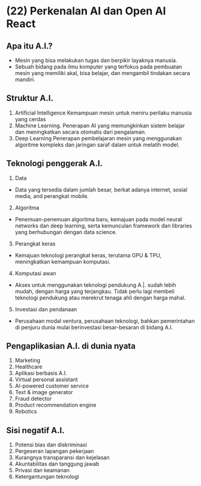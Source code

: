 # (22) Perkenalan AI dan Open AI React

## Apa itu A.I.?

- Mesin yang bisa melakukan tugas dan berpikir layaknya manusia.
- Sebuah bidang pada ilmu komputer yang terfokus pada pembuatan mesin yang memiliki akal, bisa belajar, dan mengambil tindakan secara mandiri.

## Struktur A.I.

1. Artificial Intelligence
   Kemampuan mesin untuk meniru perilaku manusia yang cerdas
2. Machine Learning.
   Penerapan AI yang memungkinkan sistem belajar dan meningkatkan secara otomatis dari pengalaman.
3. Deep Learning
   Penerapan pembelajaran mesin yang menggunakan algoritme kompleks dan jaringan saraf dalam untuk melatih model.

## Teknologi penggerak A.I.

1. Data

- Data yang tersedia dalam jumlah besar, berkat adanya internet, sosial media, and perangkat mobile.

2. Algoritma

- Penemuan-penemuan algoritma baru, kemajuan pada model neural networks dan deep learning, serta kemunculan framework dan libraries yang berhubungan dengan data science.

3. Perangkat keras

- Kemajuan teknologi perangkat keras, terutama GPU & TPU, meningkatkan kemampuan komputasi.

4. Komputasi awan

- Akses untuk menggunakan teknologi pendukung A.|. sudah lebih mudah, dengan harga yang terjangkau. Tidak perlu lagi membeli teknologi pendukung atau merekrut tenaga ahli dengan harga mahal.

5. Investasi dan pendanaan

- Perusahaan modal ventura, perusahaan teknologi, bahkan pemerintahan di penjuru dunia mulai berinvestasi besar-besaran di bidang A.I.

## Pengaplikasian A.I. di dunia nyata

1. Marketing
2. Healthcare
3. Aplikasi berbasis A.I.
4. Virtual personal assistant
5. Al-powered customer service
6. Text & image generator
7. Fraud detector
8. Product recommendation engine
9. Robotics

## Sisi negatif A.I.

1. Potensi bias dan diskriminasi
2. Pergeseran lapangan pekerjaan
3. Kurangnya transparansi dan kejelasan
4. Akuntabilitas dan tanggung jawab
5. Privasi dan keamanan
6. Ketergantungan teknologi
